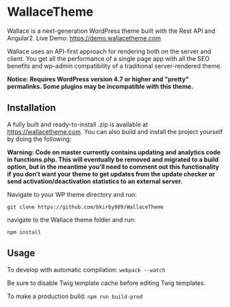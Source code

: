 # WallaceTheme
Wallace is a next-generation WordPress theme built with the Rest API and Angular2. 
Live Demo: https://demo.wallacetheme.com

Wallace uses an API-first approach for rendering both on the server and client. You get all the performance of a single page app with all the SEO benefits and wp-admin compatibility of a traditional server-rendered theme. 

**Notice: Requires WordPress version 4.7 or higher and "pretty" permalinks. Some plugins may be incompatible with this theme.**

## Installation
A fully built and ready-to-install .zip is available at https://wallacetheme.com. You can also build and install the project yourself by doing the following: 

**Warning: Code on master currently contains updating and analytics code in functions.php. This will eventually be removed and migrated to a build option, but in the meantime you'll need to comment out this functionality if you don't want your theme to get updates from the update checker or send activation/deactivation statistics to an external server.**

Navigate to your WP theme directory and run:

`git clone https://github.com/bkirby989/WallaceTheme`

navigate to the Wallace theme folder and run: 

`npm install`

## Usage
To develop with automatic compilation:
`webpack --watch`

Be sure to disable Twig template cache before editing Twig templates. 

To make a production build:
`npm run build-prod`
